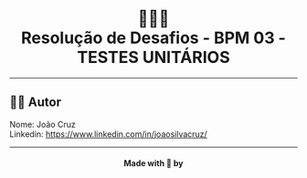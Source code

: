 <h1 align="center">
🧑‍🚀🚀<br>Resolução de Desafios - BPM 03 - TESTES UNITÁRIOS
</h1>

---

## 👨‍💻 Autor

Nome: João Cruz<br>Linkedin: https://www.linkedin.com/in/joaosilvacruz/

---

<h4 align=center>Made with 💚 by <a href="https://gith
